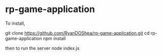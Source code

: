 # rp-game-application

To install,

git clone https://github.com/RyanDOShea/rp-game-application.git
cd rp-game-application
npm install

then to run the server
node index.js
